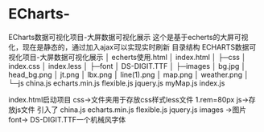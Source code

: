 # ECharts-
ECharts数据可视化项目-大屏数据可视化展示
这个是基于echerts的大屏可视化，现在是静态的，通过加入ajax可以实现实时刷新
目录结构
ECHARTS数据可视化项目-大屏数据可视化展示
│  echerts使用.html
│  index.html
│
├─css
│      index.css
│      index.less
│
├─font
│      DS-DIGIT.TTF
│
├─images
│      bg.jpg
│      head_bg.png
│      jt.png
│      lbx.png
│      line(1).png
│      map.png
│      weather.png
│
└─js
        china.js
        echarts.min.js
        flexible.js
        jquery.js
        myMap.js
        index.js



index.html启动项目
css->文件夹用于存放css样式less文件
1.rem=80px
js->存放js文件
  引入了 china.js
        echarts.min.js
        flexible.js
        jquery.js
images ->图片
font-> DS-DIGIT.TTF一个机械风字体
